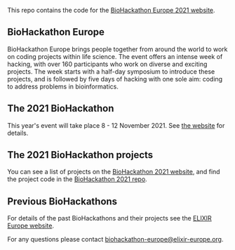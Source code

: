 This repo contains the code for the [BioHackathon Europe 2021 website](https://biohackathon-europe.org/index.html).

## BioHackathon Europe
BioHackathon Europe brings people together from around the world to work on coding projects within life science. The event offers an intense week of hacking, with over 160 participants who work on diverse and exciting projects. The week starts with a half-day symposium to introduce these projects, and is followed by five days of hacking with one sole aim: coding to address problems in bioinformatics. 

## The 2021 BioHackathon
This year's event will take place 8 - 12 November 2021. See [the website](https://biohackathon-europe.org/index.html) for details.

## The 2021 BioHackathon projects
You can see a list of projects on the [BioHackathon 2021 website](https://biohackathon-europe.org/projects.html), and find the project code in the [BioHackathon 2021 repo](https://github.com/elixir-europe/biohackathon-projects-2021).

## Previous BioHackathons
For details of the past BioHackathons and their projects see the [ELIXIR Europe website](https://elixir-europe.org/events/biohackathon-europe).

For any questions please contact [biohackathon-europe@elixir-europe.org](mailto:biohackathon-europe@elixir-europe.org).
